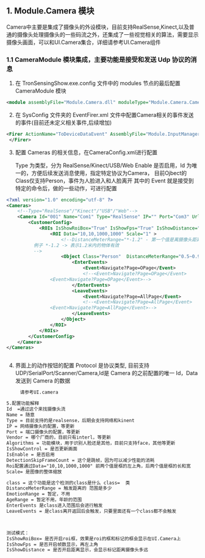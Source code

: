 
## 1. Module.Camera 模块

Camera中主要是集成了摄像头的外设模块，目前支持RealSense,Kinect,以及普通的摄像头处理摄像头的一些码流之外，还集成了一些视觉相关的算法，需要显示摄像头画面，可以和UI.Camera集合，详细请参考UI.Camera组件

### 1.1 CameraModule 模块集成，主要功能是接受和发送 Udp 协议的消息

1. 在 TronSensingShow.exe.config 文件中的 modules 节点的最后配置 CameraModule 模块

```xml
<module assemblyFile="Module.Camera.dll" moduleType="Module.Camera.CameraModule, Module.Camera, Version=1.0.0.0, Culture=neutral, PublicKeyToken=null" moduleName="Module.Camera" startupLoaded="true" />
```

2. 在 SysConfig 文件夹的 EventFirer.xml 文件中配置Camera相关的事件发送的事件(目前还未定义相关事件,后续增加)

```xml
<Firer ActionName="ToDeviceDataEvent" AssemblyFile="Module.InputManager.dll" TypeName="Module.InputManager.Event.Fires.ToDeviceDataEventFirer, Module.InputManager, Version=1.0.0.0, Culture=neutral, PublicKeyToken=null">
 </Firer>
```

3. 配置 Cameras 的相关信息，在CameraConfig.xml进行配置

   Type 为类型，分为 RealSense/Kinect/USB/Web
   Enable 是否启用，Id 为唯一的，方便后续发送消息使用，指定特定协议为Camera，
   目前Ojbect的Class仅支持Person，事件为人脸进入和人脸离开
   其中的 Event 就是接受到特定的命令后，做的一些动作，可进行配置

```xml
<?xml version="1.0" encoding="utf-8" ?>
<Cameras>
	<!--Type="RealSense"/"Kinect"/"USB"/"Web"-->
	<Camera Id="001" Name="Com1" Type="RealSense" IP="" Port="Com3" Url="" Vendor="Intel" Algorithms="Face" IsShowControl="True" IsEnable="True" DetectionSkipFrameCount="1">
		<CustomerConfig>
			<ROIs IsShowRoiBox="True" IsShowFps="True" IsShowDistance="True">
				<ROI Data="10,10,1000,1000" Scale="1" >
					<!--DistanceMeterRange="*-1.2" - 第一个值是离摄像头距离近的值，第二个是离摄像头远的值
          例子 *-1.2 -> 表示1.2米内的物体有效
          -->
					<Object Class="Person"  DistanceMeterRange="0.5~0.9" EmotionRange="-1~-1" AgeRange="-1~-1">
						<EnterEvents>
							<Event>Navigate?Page=OPage</Event>
							<!--<Event>Navigate?Page=OPage</Event>
                <Event>Navigate?Page=OPage</Event>-->
						</EnterEvents>
						<LeaveEvents>
							<Event>Navigate?Page=AllPage</Event>
							<!--<Event>Navigate?Page=AllPage</Event>
                <Event>Navigate?Page=AllPage</Event>-->
						</LeaveEvents>
					</Object>
				</ROI>
			</ROIs>
		</CustomerConfig>
	</Camera>
</Cameras>



```

4. 界面上的动作按钮的配置
   Protocol 是协议类型, 目前支持 UDP/SerialPort/Scanner/Camera,Id是 Camera 的之前配置的唯一 Id，Data 发送到 Camera 的数据

```xml
     请参考UI.camera
```

```xml
5.配置功能解释
Id  =通过这个来找摄像头流
Name = 随意
Type = 目前支持的是realsense，后期会支持网络和kinent
IP = 网络摄像头的配置，等更新
Port = 端口摄像头的配置，等更新
Vendor = 哪个厂商的，目前只有interl，等更新
Algorithms = 功能模块，用于识别人脸还是其他，目前只支持face，其他等更新
IsShowControl = 是否更新画面
IsEnable = 是否启用
DetectionSkipFrameCount = 这个是跳帧，因为可以减少性能的消耗
Roi配置通过Data="10,10,1000,1000" 前两个值是框的左上角，后两个值是框的长和宽
Scale= 是图像的整体缩放

class = 这个功能是这个检测的class是什么 class=  类
DistanceMeterRange = 触发距离的 范围是多少 
EmotionRange = 暂定，不用
AgeRange = 暂定不用，年龄的范围
EnterEvents 是class进入范围后会进行触发
LeaveEvents = 是class离开返回后会触发，只要里面还有一个class都不会触发



测试模式：
IsShowRoiBox= 是否开启roi框，效果是roi的框和标记的框会显示在UI.Camera上
IsShowFps = 是否开启帧数显示，再左上角
IsShowDistance = 是否开启距离显示，会显示标记距离摄像头多远


```
